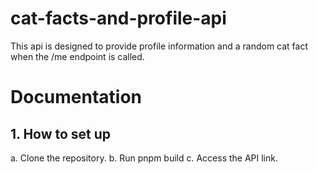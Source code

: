 # cat-facts-and-profile-api
This api is designed to provide profile information and a random cat fact when the /me endpoint is called.

# Documentation
## 1. How to set up
a. Clone the repository.
b. Run pnpm build
c. Access the API link.